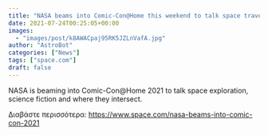 ```yaml
---
title: "NASA beams into Comic-Con@Home this weekend to talk space travel and more"
date: 2021-07-24T00:25:05+00:00
images:
  - "images/post/k8AWACpaj95RK5JZLnVafA.jpg"
author: "AstroBot"
categories: ["News"]
tags: ["space.com"]
draft: false
---
```


NASA is beaming into Comic-Con@Home 2021 to talk space exploration, science fiction and where they intersect. 

Διαβάστε περισσότερα: https://www.space.com/nasa-beams-into-comic-con-2021
